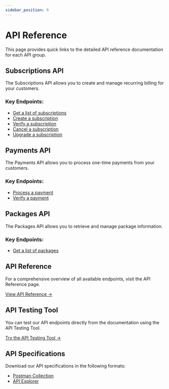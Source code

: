 ```yaml
---
sidebar_position: 9
---
```


# API Reference

This page provides quick links to the detailed API reference documentation for each API group.

## Subscriptions API

The Subscriptions API allows you to create and manage recurring billing for your customers.

### Key Endpoints:

- [Get a list of subscriptions](/api-reference/subscriptions/get-subscriptions)
- [Create a subscription](/api-reference/subscriptions/create-subscription)
- [Verify a subscription](/api-reference/subscriptions/verify-subscription)
- [Cancel a subscription](/api-reference/subscriptions/cancel-subscription)
- [Upgrade a subscription](/api-reference/subscriptions/upgrade-subscription)

## Payments API

The Payments API allows you to process one-time payments from your customers.

### Key Endpoints:

- [Process a payment](/api-reference/payments/process-payment)
- [Verify a payment](/api-reference/payments/verify-payment)

## Packages API

The Packages API allows you to retrieve and manage package information.

### Key Endpoints:

- [Get a list of packages](/api-reference/packages/get-packages)

## API Reference

For a comprehensive overview of all available endpoints, visit the API Reference page.

[View API Reference →](/api-reference)

## API Testing Tool

You can test our API endpoints directly from the documentation using the API Testing Tool.

[Try the API Testing Tool →](/interactive-tools/api-testing)

## API Specifications

Download our API specifications in the following formats:

- [Postman Collection](/interactive-tools/postman-collection)
- [API Explorer](/interactive-tools/api-explorer)
